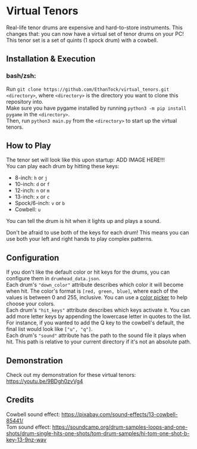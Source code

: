 # Virtual Tenors

Real-life tenor drums are expensive and hard-to-store instruments. This changes that: you can now have a virtual set
of tenor drums on your PC! This tenor set is a set of quints (1 spock drum) with a cowbell.

## Installation & Execution
### bash/zsh: 
Run `git clone https://github.com/EthanTock/virtual_tenors.git <directory>`, where `<directory>` is the directory you 
want to clone this repository into.  
Make sure you have pygame installed by running `python3 -m pip install pygame` in the `<directory>`.  
Then, run `python3 main.py` from the `<directory>` to start up the virtual tenors.

## How to Play
The tenor set will look like this upon startup:
ADD IMAGE HERE!!!  
You can play each drum by hitting these keys:
* 8-inch: `h` or `j`
* 10-inch: `d` or `f`
* 12-inch: `n` or `m`
* 13-inch: `x` or `c`
* Spock/6-inch: `v` or `b`
* Cowbell: `u`

You can tell the drum is hit when it lights up and plays a sound.

Don't be afraid to use both of the keys for each drum! This means you can use both your left and right hands to play
complex patterns.

## Configuration
If you don't like the default color or hit keys for the drums, you can configure them in `drumhead_data.json`.  
Each drum's `"down_color"` attribute describes which color it will become when hit.
The color's format is `[red, green, blue]`, where each of the values is between 0 and 255, inclusive.
You can use a <a href="https://g.co/kgs/xyHMC3A">color picker</a> to help choose your colors.  
Each drum's `"hit_keys"` attribute describes which keys activate it. You can add more letter keys by appending
the lowercase letter in quotes to the list. For instance, if you wanted to add the Q key to the cowbell's default,
the final list would look like `["u", "q"]`.  
Each drum's `"sound"` attribute has the path to the sound file it plays when hit. This path is relative to your current
directory if it's not an absolute path.

## Demonstration
Check out my demonstration for these virtual tenors: https://youtu.be/9BDgh0zvVg4

## Credits
Cowbell sound effect: https://pixabay.com/sound-effects/13-cowbell-85441/  
Tom sound effect: https://soundcamp.org/drum-samples-loops-and-one-shots/drum-single-hits-one-shots/tom-drum-samples/hi-tom-one-shot-b-key-13-9nz-wav
